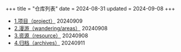 +++
title = "仓库列表"
date = 2024-08-31
updated = 2024-09-08
+++

- [1.项目（project）](/project/project-all)          20240909
- [2.漫游（wandering/areas）](/wandering/index-all/)          20240908
- [3.资源（resource）](/resource/resource-all/)          20240908
- [4.归档（archives）](/archives/archives-all/)          20240911
